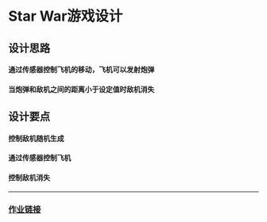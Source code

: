 # Star War游戏设计
## 设计思路
#### 通过传感器控制飞机的移动，飞机可以发射炮弹
#### 当炮弹和敌机之间的距离小于设定值时敌机消失
## 设计要点
#### 控制敌机随机生成
#### 通过传感器控制飞机
####  控制敌机消失
----
### [作业链接](https://github.com/ChenZe2436/CreativeCoding_2019Summer-ChenZe/tree/master/Star%20War)

